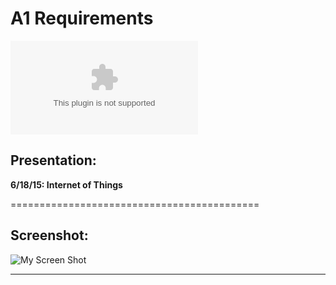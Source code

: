 # A1 Requirements
[![My Main Page](RodriguezMichael.com)](RodriguezMichael.com)

## **Presentation:**
 **6/18/15: Internet of Things**
 
 ===========================================
 
## **Screenshot**:
 
 ![My Screen Shot](https://bitbucket.org/mr12j/lis4708a1/raw/master/images/screenshot.jpg
 "My Screen Shot")
 
 ---